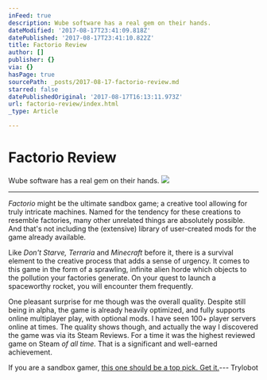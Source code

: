 ```yaml
---
inFeed: true
description: Wube software has a real gem on their hands.
dateModified: '2017-08-17T23:41:09.818Z'
datePublished: '2017-08-17T23:41:10.822Z'
title: Factorio Review
author: []
publisher: {}
via: {}
hasPage: true
sourcePath: _posts/2017-08-17-factorio-review.md
starred: false
datePublishedOriginal: '2017-08-17T16:13:11.973Z'
url: factorio-review/index.html
_type: Article

---
```

# Factorio Review

Wube software has a real gem on their hands.
![](https://the-grid-user-content.s3-us-west-2.amazonaws.com/9482293b-c46c-4526-9d2a-66a26808e40b.jpg)

---

_Factorio_ might be the ultimate sandbox game; a creative tool allowing for truly intricate machines. Named for the tendency for these creations to resemble factories, many other unrelated things are absolutely possible. And that's not including the (extensive) library of user-created mods for the game already available.

Like _Don't Starve, Terraria_ and _Minecraft_ before it, there is a survival element to the creative process that adds a sense of urgency. It comes to this game in the form of a sprawling, infinite alien horde which objects to the pollution your factories generate. On your quest to launch a spaceworthy rocket, you will encounter them frequently.

One pleasant surprise for me though was the overall quality. Despite still being in alpha, the game is already heavily optimized, and fully supports online multiplayer play, with optional mods. I have seen 100+ player servers online at times. The quality shows though, and actually the way I discovered the game was via its Steam Reviews. For a time it was the highest reviewed game on Steam _of all time._ That is a significant and well-earned achievement.

If you are a sandbox gamer, [this one should be a top pick. Get it.][0]--- Trylobot

[0]: https://www.factorio.com/buy